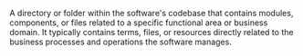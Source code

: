 A directory or folder within the software's codebase that contains modules, components, or files related to a specific functional area or business domain. It typically contains terms, files, or resources directly related to the business processes and operations the software manages.